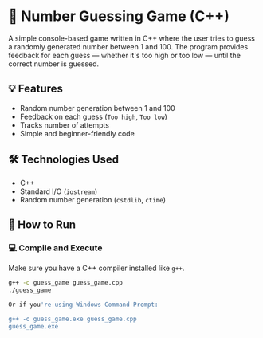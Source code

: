 # 🎯 Number Guessing Game (C++)

A simple console-based game written in C++ where the user tries to guess a randomly generated number between 1 and 100. The program provides feedback for each guess — whether it's too high or too low — until the correct number is guessed.

## 💡 Features

- Random number generation between 1 and 100
- Feedback on each guess (`Too high`, `Too low`)
- Tracks number of attempts
- Simple and beginner-friendly code

## 🛠️ Technologies Used

- C++
- Standard I/O (`iostream`)
- Random number generation (`cstdlib`, `ctime`)

## 🧾 How to Run

### 💻 Compile and Execute

Make sure you have a C++ compiler installed like `g++`.

```bash
g++ -o guess_game guess_game.cpp
./guess_game

Or if you're using Windows Command Prompt:

g++ -o guess_game.exe guess_game.cpp
guess_game.exe
